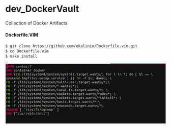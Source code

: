 # dev_DockerVault
Collection of Docker Artifacts

#### Dockerfile.VIM
```
$ git clone https://github.com/ekalinin/Dockerfile.vim.git
$ cd Dockerfile.vim
$ make install
```
![docker.vim text highlight](https://raw.githubusercontent.com/lel99999/dev_DockerVault/main/docker.vim_01.png) <br/>
